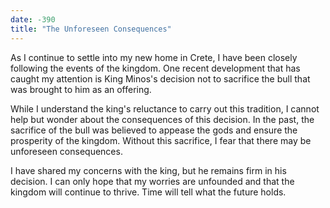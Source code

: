 ```yaml
---
date: -390
title: "The Unforeseen Consequences"
---
```


As I continue to settle into my new home in Crete, I have been closely following the events of the kingdom. One recent development that has caught my attention is King Minos's decision not to sacrifice the bull that was brought to him as an offering.

While I understand the king's reluctance to carry out this tradition, I cannot help but wonder about the consequences of this decision. In the past, the sacrifice of the bull was believed to appease the gods and ensure the prosperity of the kingdom. Without this sacrifice, I fear that there may be unforeseen consequences.

I have shared my concerns with the king, but he remains firm in his decision. I can only hope that my worries are unfounded and that the kingdom will continue to thrive. Time will tell what the future holds.
